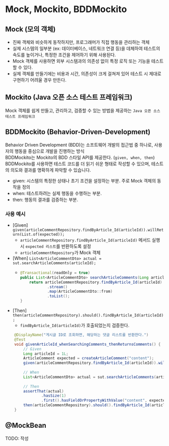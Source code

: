 # Mock, Mockito, BDDMockito

## Mock (모의 객체)
* 진짜 객체와 비슷하게 동작하지만, 프로그래머가 직접 행동을 관리하는 객체
* 실제 시스템의 일부분 (ex: 데이터베이스, 네트워크 연결 등)을 데체하여 테스트의 속도를 높이거나, 특정한 조건을 제어하기 위해 사용된다.
* Mock 객체를 사용하면 외부 시스템과의 의존성 없이 특정 로직 또는 기능을 테스트할 수 있다.
* 실제 객체를 만들기에는 비용과 시간, 의존성이 크게 걸쳐져 있어 테스트 시 제대로 구현하기 어려울 경우 만든다.

## Mockito (Java 오픈 소스 테스트 프레임워크)
Mock 객체를 쉽게 만들고, 관리하고, 검증할 수 있는 방법을 제공하는 `Java 오픈 소스 테스트 프레임워크`

## BDDMockito (Behavior-Driven-Development)
Behavior Driven Development (BDD)는 소프트웨어 개발의 접근법 중 하나로, 사용자의 행동을 중심으로 개발을 진행하는 방식  
BDDMockito는 Mockito의 BDD 스타일 API를 제공한다. (`given, when, then`)  
BDDMockito를 사용하면 테스트 코드를 더 읽기 쉬운 형태로 작성할 수 있으며, 테스트의 의도와 결과를 명확하게 파악할 수 있습니다.
* given: 시스템의 특정한 상태나 초기 조건을 설정하는 부분. 주로 Mock 객체의 동작을 정의
* when: 테스트하려는 실제 행동을 수행하는 부분.
* then: 행동의 결과를 검증하는 부분. 

### 사용 예시
* [Given] `given(articleCommentRepository.findByArticle_Id(articleId)).willReturn(List.of(expected));`
  *  `articleCommentRepository.findByArticle_Id(articleId)` 메서드 실행 시 `expected 리스트`를 반환하도록 설정
  * `articleCommentRepository`가 Mock 객체
* [When] `List<ArticleCommentDto> actual = sut.searchArticleComments(articleId);`
  * ```java
    @Transactional(readOnly = true)
    public List<ArticleCommentDto> searchArticleComments(Long articleId) {
        return articleCommentRepository.findByArticle_Id(articleId) // <- 여기서 given이 사용됨.
                .stream()
                .map(ArticleCommentDto::from)
                .toList();
    }
* [Then] `then(articleCommentRepository).should().findByArticle_Id(articleId);` 
  * `findByArticle_Id(articleId)`가 호출되었는지 검증한다.
```java
    @DisplayName("게시글 ID로 조회하면, 해당하는 댓글 리스트를 반환한다.")
    @Test
    void givenArticleId_whenSearchingComments_thenReturnsComments() {
        // Given
        Long articleId = 1L;
        ArticleComment expected = createArticleComment("content");
        given(articleCommentRepository.findByArticle_Id(articleId)).willReturn(List.of(expected));
            
        // When
        List<ArticleCommentDto> actual = sut.searchArticleComments(articleId);
        
        // Then
        assertThat(actual)
                .hasSize(1)
                .first().hasFieldOrPropertyWithValue("content", expected.getContent());
        then(articleCommentRepository).should().findByArticle_Id(articleId);
    }
```

## @MockBean
TODO: 작성
